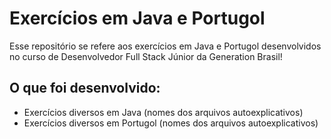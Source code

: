 # Exercícios em Java e Portugol

Esse repositório se refere aos exercícios em Java e Portugol desenvolvidos no curso de Desenvolvedor Full Stack Júnior da Generation Brasil!

## O que foi desenvolvido: 
- Exercícios diversos em Java (nomes dos arquivos autoexplicativos)
- Exercícios diversos em Portugol (nomes dos arquivos autoexplicativos)




